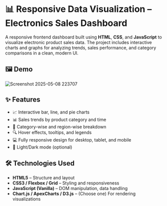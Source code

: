 # 📊 Responsive Data Visualization – Electronics Sales Dashboard

A responsive frontend dashboard built using **HTML**, **CSS**, and **JavaScript** to visualize electronic product sales data. The project includes interactive charts and graphs for analyzing trends, sales performance, and category comparisons in a clean, modern UI.

## 🖼️ Demo

![Screenshot 2025-05-08 223707](https://github.com/user-attachments/assets/e503190a-5b91-4a1a-b879-d848c443ad2d)


## ✨ Features

- 📈 Interactive bar, line, and pie charts
- 📊 Sales trends by product category and time
- 🛒 Category-wise and region-wise breakdown
- 🔍 Hover effects, tooltips, and legends
- 💻 Fully responsive design for desktop, tablet, and mobile
- 🌙 Light/Dark mode (optional)

## 🛠️ Technologies Used

- **HTML5** – Structure and layout
- **CSS3 / Flexbox / Grid** – Styling and responsiveness
- **JavaScript (Vanilla)** – DOM manipulation, data handling
- **Chart.js / ApexCharts / D3.js** – (Choose one) For rendering visualizations


